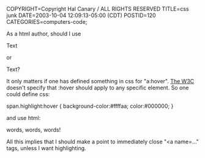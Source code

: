 COPYRIGHT=Copyright Hal Canary / ALL RIGHTS RESERVED
TITLE=css junk
DATE=2003-10-04 12:09:13-05:00 (CDT)
POSTID=120
CATEGORIES=computers-code;

As a html author, should I use

<a name="bleg">Text</a>

or

<a name="bleg"></a>Text?

It only matters if one has defined something in css for "a:hover". [The W3C](http://www.w3.org/TR/REC-CSS2/selector.html#x33) doesn't specify that :hover should apply to any specific element. So one could define css:

span.highlight:hover {
  background-color:#ffffaa;
  color:#000000; }

and use html:

words, <span class="highlight">
 words,</span> words!

All this implies that I should make a point to immediately close "<a name=..." tags, unless I want highlighting.
